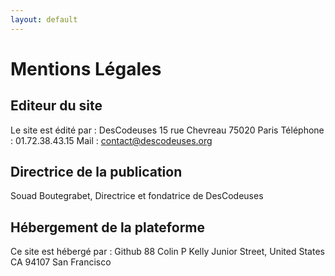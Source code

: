 ```yaml
---
layout: default
---
```


# Mentions Légales

## Editeur du site

Le site est édité par :
DesCodeuses
15 rue Chevreau
75020 Paris
Téléphone : 01.72.38.43.15
Mail : contact@descodeuses.org

## Directrice de la publication

Souad Boutegrabet, Directrice et fondatrice de DesCodeuses

## Hébergement de la plateforme

Ce site est hébergé par :
Github
88 Colin P Kelly Junior Street, United States CA 94107 San Francisco
